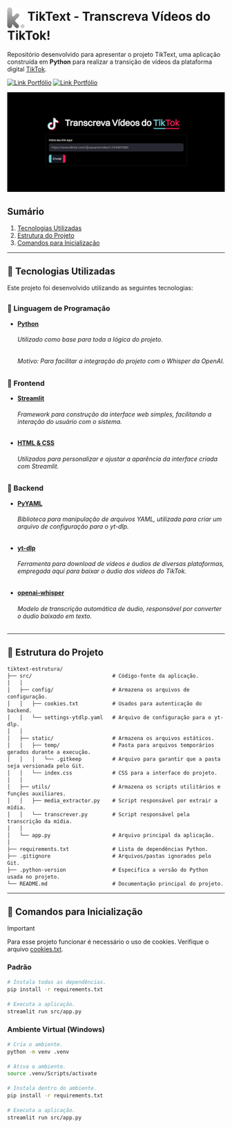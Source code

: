 <h1>
  <a href="https://github.com/kaurodri/TikTokTranscriptor">
   <img align="center" width="40px" src="https://raw.githubusercontent.com/kaurodri/kaurodri/a751eb47e69ee59e60e698c3ad560034d711921d/img/icons/icon-k-cinza.svg"></a>
  <span> TikText - Transcreva Vídeos do TikTok!</span>
</h1>

Repositório desenvolvido para apresentar o projeto TikText, uma aplicação construída em **Python** para realizar a transição de vídeos da plataforma digital [TikTok](https://www.tiktok.com/about).

[![Link Portfólio](https://img.shields.io/badge/▶-000?style=for-the-badge&logo=movie&logoColor=E94D5F)](https://kauan.dev.br/) 
[![Link Portfólio](https://img.shields.io/badge/Acesse%20meu%20Portf%C3%B3lio%20Completo%20-CCCCCC?style=for-the-badge)](https://kauan.dev.br/)

![banner](https://raw.githubusercontent.com/kaurodri/kaurodri/refs/heads/main/readme-images/TikText/banner.png)

## Sumário

1. [Tecnologias Utilizadas](#-tecnologias-utilizadas)
2. [Estrutura do Projeto](#-estrutura-do-projeto)
3. [Comandos para Inicialização](#-comandos-para-inicialização)

---

## 📌 Tecnologias Utilizadas

Este projeto foi desenvolvido utilizando as seguintes tecnologias:

##

### 🔹 Linguagem de Programação

- **[Python](https://www.python.org/doc/)**  
  ###### Utilizado como base para toda a lógica do projeto.
  ###### Motivo: Para facilitar a integração do projeto com o Whisper da OpenAI.
##

### 🔹 Frontend

- **[Streamlit](https://docs.streamlit.io/)**  
  ###### Framework para construção da interface web simples, facilitando a interação do usuário com o sistema.

- **[HTML & CSS](https://developer.mozilla.org/pt-BR/docs/Web/CSS)**  
  ###### Utilizados para personalizar e ajustar a aparência da interface criada com Streamlit.

##

### 🔹 Backend

- **[PyYAML](https://pyyaml.org/wiki/PyYAMLDocumentation)**  
  ###### Biblioteca para manipulação de arquivos YAML, utilizada para criar um arquivo de configuração para o yt-dlp.

- **[yt-dlp](https://pypi.org/project/yt-dlp/)**  
  ###### Ferramenta para download de vídeos e áudios de diversas plataformas, empregada aqui para baixar o áudio dos vídeos do TikTok.

- **[openai-whisper](https://openai.com/pt-BR/index/whisper/)**  
  ###### Modelo de transcrição automática de áudio, responsável por converter o áudio baixado em texto.

---

## 📌 Estrutura do Projeto

```
tiktext-estrutura/
├── src/                          # Código-fonte da aplicação.
│   │
│   ├── config/                   # Armazena os arquivos de configuração.
│   │   ├── cookies.txt           # Usados para autenticação do backend.
│   │   └── settings-ytdlp.yaml   # Arquivo de configuração para o yt-dlp.
│   │
│   ├── static/                   # Armazena os arquivos estáticos.
│   │   ├── temp/                 # Pasta para arquivos temporários gerados durante a execução.
│   │   │   └── .gitkeep          # Arquivo para garantir que a pasta seja versionada pelo Git.
│   │   └── index.css             # CSS para a interface do projeto.
│   │
│   ├── utils/                    # Armazena os scripts utilitários e funções auxiliares.
│   │   ├── media_extractor.py    # Script responsável por extrair a mídia.
│   │   └── transcrever.py        # Script responsável pela transcrição da mídia.
│   │
│   └── app.py                    # Arquivo principal da aplicação.
│
├── requirements.txt              # Lista de dependências Python.
├── .gitignore                    # Arquivos/pastas ignorados pelo Git.
├── .python-version               # Especifica a versão do Python usada no projeto.
└── README.md                     # Documentação principal do projeto.
```

---

## 📌 Comandos para Inicialização

> [!IMPORTANT]   
> Para esse projeto funcionar é necessário o uso de cookies. Verifique o arquivo [cookies.txt](./src/config/cookies.txt).

### Padrão

```bash
# Instala todas as dependências.
pip install -r requirements.txt

# Executa a aplicação.
streamlit run src/app.py
```

### Ambiente Virtual (Windows)

```bash
# Cria o ambiente.
python -m venv .venv

# Ativa o ambiente.
source .venv/Scripts/activate

# Instala dentro do ambiente.
pip install -r requirements.txt

# Executa a aplicação.
streamlit run src/app.py
```
